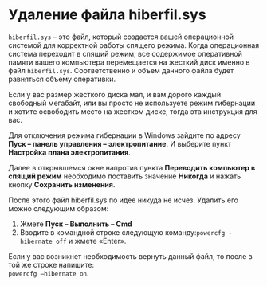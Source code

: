 # Удаление файла hiberfil.sys

`hiberfil.sys` – это файл, который создается вашей операционной системой для корректной работы спящего режима. Когда операционная система переходит в спящий режим, все содержимое оперативной памяти вашего компьютера перемещается на жесткий диск именно в файл `hiberfil.sys`. Соответственно и объем данного файла будет равняться объему оперативки.

Если у вас размер жесткого диска мал, и вам дорого каждый свободный мегабайт, или вы просто не используете режим гибернации и хотите освободить место на жестком диске, тогда эта инструкция для вас.

Для отключения режима гибернации в Windows зайдите по адресу **Пуск – панель управления – электропитание**. И выберите пункт **Настройка плана электропитания**.

Далее в открывшемся окне напротив пункта **Переводить компьютер в спящий режим** необходимо поставить значение **Никогда** и нажать кнопку **Сохранить изменения**.  
  
После этого файл hiberfil.sys по идее никуда не исчез. Удалить его можно следующим образом:

1.  Жмете **Пуск – Выполнить – Cmd**
2.  Вводите в командной строке следующую команду:`powercfg -hibernate off` и жмете «Enter».

Если у вас возникнет необходимость вернуть данный файл, то после в той же строке напишите:  
`powercfg –hibernate on`.